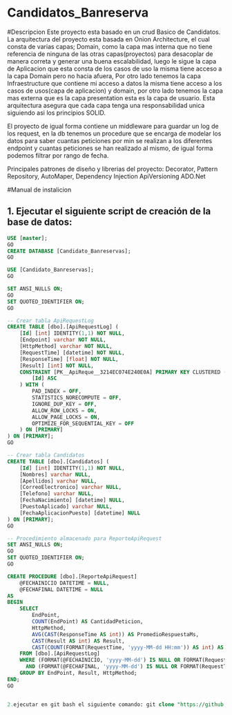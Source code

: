 # Candidatos_Banreserva

#Descripcion 
Este proyecto esta basado en un crud Basico de Candidatos. La arquitectura del proyecto esta basada en Onion Architecture, el cual consta de varias capas; Domain, como la capa mas interna que no tiene referencia de ninguna de las otras capas(proyectos) para desacoplar de manera correta y generar una buena escalabilidad, luego le sigue la capa de Aplicacion que esta consta de los casos de uso  la misma tiene acceso a la capa Domain pero no hacia afuera, Por otro lado tenemos la capa Infraestructure que contiene mi acceso a datos la misma tiene acceso a los casos de usos(capa de aplicacion) y domain, por otro lado tenemos la capa mas externa que es la capa presentation esta es la capa de usuario. Esta arquitectura asegura que cada capa tenga una responsabilidad unica siguiendo asi los principios SOLID.

El proyecto de igual forma contiene un middleware para guardar un log de los request, en la db tenemos un procedure que se encarga de modelar los datos para saber cuantas peticiones por min se realizan a los diferentes endpoint y cuantas peticiones se han realizado al mismo, de igual forma podemos filtrar por rango de fecha.

Principales patrones de diseño y librerias  del proyecto:
Decorator,
Pattern Repository,
AutoMaper,
Dependency Injection
ApiVersioning
ADO.Net



#Manual de instalicion

## 1. Ejecutar el siguiente script de creación de la base de datos:

```sql
USE [master];
GO
CREATE DATABASE [Candidato_Banreservas];
GO

USE [Candidato_Banreservas];
GO

SET ANSI_NULLS ON;
GO
SET QUOTED_IDENTIFIER ON;
GO

-- Crear tabla ApiRequestLog
CREATE TABLE [dbo].[ApiRequestLog] (
    [Id] [int] IDENTITY(1,1) NOT NULL,
    [Endpoint] varchar NOT NULL,
    [HttpMethod] varchar NOT NULL,
    [RequestTime] [datetime] NOT NULL,
    [ResponseTime] [float] NOT NULL,
    [Result] [int] NOT NULL,
    CONSTRAINT [PK__ApiReque__3214EC074E240E0A] PRIMARY KEY CLUSTERED (
        [Id] ASC
    ) WITH (
        PAD_INDEX = OFF,
        STATISTICS_NORECOMPUTE = OFF,
        IGNORE_DUP_KEY = OFF,
        ALLOW_ROW_LOCKS = ON,
        ALLOW_PAGE_LOCKS = ON,
        OPTIMIZE_FOR_SEQUENTIAL_KEY = OFF
    ) ON [PRIMARY]
) ON [PRIMARY];
GO

-- Crear tabla Candidatos
CREATE TABLE [dbo].[Candidatos] (
    [Id] [int] IDENTITY(1,1) NOT NULL,
    [Nombres] varchar NULL,
    [Apellidos] varchar NULL,
    [CorreoElectronico] varchar NULL,
    [Telefono] varchar NULL,
    [FechaNacimiento] [datetime] NULL,
    [PuestoAplicado] varchar NULL,
    [FechaAplicacionPuesto] [datetime] NULL
) ON [PRIMARY];
GO

-- Procedimiento almacenado para ReporteApiRequest
SET ANSI_NULLS ON;
GO
SET QUOTED_IDENTIFIER ON;
GO

CREATE PROCEDURE [dbo].[ReporteApiRequest]
    @FECHAINICIO DATETIME = NULL,
    @FECHAFINAL DATETIME = NULL
AS
BEGIN
    SELECT
        EndPoint,
        COUNT(EndPoint) AS CantidadPeticion,
        HttpMethod,
        AVG(CAST(ResponseTime AS int)) AS PromedioRespuestaMs,
        CAST(Result AS int) AS Result,
        CAST(COUNT(FORMAT(RequestTime, 'yyyy-MM-dd HH:mm')) AS int) AS TransaccionesPorMinuto
    FROM [dbo].[ApiRequestLog]
    WHERE (FORMAT(@FECHAINICIO, 'yyyy-MM-dd') IS NULL OR FORMAT(RequestTime, 'yyyy-MM-dd') >= FORMAT(@FECHAINICIO, 'yyyy-MM-dd'))
      AND (FORMAT(@FECHAFINAL, 'yyyy-MM-dd') IS NULL OR FORMAT(RequestTime, 'yyyy-MM-dd') <= FORMAT(@FECHAFINAL, 'yyyy-MM-dd'))
    GROUP BY EndPoint, Result, HttpMethod;
END;
GO


2.ejecutar en git bash el siguiente comando: git clone "https://github.com/RamselJefferson/Candidatos_Banreserva.git"




